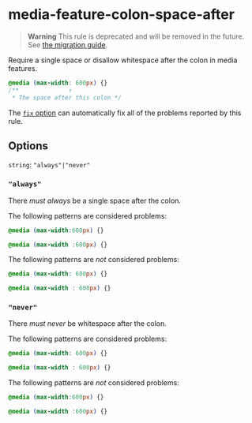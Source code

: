 # media-feature-colon-space-after

> **Warning** This rule is deprecated and will be removed in the future. See [the migration guide](https://github.com/stylelint/stylelint/tree/15.10.2/docsmigration-guideto-15.md).

Require a single space or disallow whitespace after the colon in media features.

<!-- prettier-ignore -->
```css
@media (max-width: 600px) {}
/**              ↑
 * The space after this colon */
```

The [`fix` option](https://github.com/stylelint/stylelint/tree/15.10.2/docsuser-guideoptions.md#fix) can automatically fix all of the problems reported by this rule.

## Options

`string`: `"always"|"never"`

### `"always"`

There _must always_ be a single space after the colon.

The following patterns are considered problems:

<!-- prettier-ignore -->
```css
@media (max-width:600px) {}
```

<!-- prettier-ignore -->
```css
@media (max-width :600px) {}
```

The following patterns are _not_ considered problems:

<!-- prettier-ignore -->
```css
@media (max-width: 600px) {}
```

<!-- prettier-ignore -->
```css
@media (max-width : 600px) {}
```

### `"never"`

There _must never_ be whitespace after the colon.

The following patterns are considered problems:

<!-- prettier-ignore -->
```css
@media (max-width: 600px) {}
```

<!-- prettier-ignore -->
```css
@media (max-width : 600px) {}
```

The following patterns are _not_ considered problems:

<!-- prettier-ignore -->
```css
@media (max-width:600px) {}
```

<!-- prettier-ignore -->
```css
@media (max-width :600px) {}
```
